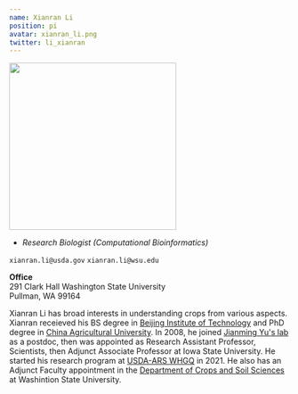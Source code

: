 ```yaml
---
name: Xianran Li
position: pi
avatar: xianran_li.png
twitter: li_xianran
---
```


<img width="300" src="{{site.baseurl}}/images/people/{{page.avatar}}" data-action="zoom">

- _Research Biologist (Computational Bioinformatics)_<br>

<i class="fa fa-envelope-o"></i> `xianran.li@usda.gov` `xianran.li@wsu.edu`

**Office**<br>
291 Clark Hall Washington State University <br>
Pullman, WA 99164

Xianran Li has broad interests in understanding crops from various aspects. Xianran receieved his BS degree in [Beijing Institute of Technology](https://english.bit.edu.cn/) and PhD degree in [China Agricultural University](http://en.cau.edu.cn/). In 2008, he joined [Jianming Yu's lab](https://www.agron.iastate.edu/people/jianming-yu) as a postdoc, then was appointed as Research Assistant Professor, Scientists, then Adjunct Associate Professor at Iowa State University. He started his research program at [USDA-ARS WHGQ](https://www.ars.usda.gov/pacific-west-area/pullman-wa/whgq/) in 2021. He also has an Adjunct Faculty appointment in the [Department of Crops and Soil Sciences](https://css.wsu.edu/) at Washintion State University.
